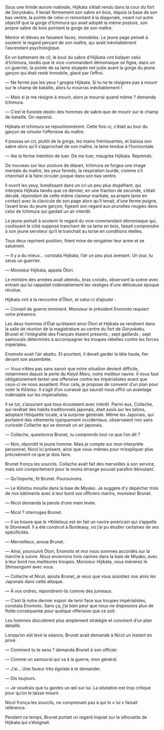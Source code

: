 Sous une timide aurore matinale, Hijikata s’était rendu dans la cour du fort
de Goryokaku. Il tenait fermement son sabre en bois, depuis la base de son
bas ventre, la pointe de celui-ci remontant à la diagonale, visant nul autre
objectif que la gorge d’Ichimura qui avait adopté la même posture, son propre
sabre de bois pointant la gorge de son maître.

Mentor et èlèves se faisaient faces, immobiles. Le jeune page peinait à
soutenir le regard perçant de son maître, qui avait inévitablement l’ascendant
psychologique.

En un battement de cil, le bout du sabre d’Hijikata vint balayer celui
d’Ichimura, tandis que le vice-commandant démoniaque se figea, dans un cri
guerrier, la pointe de sa lame stoppée net juste avant la gorge du jeune
garçon qui était resté immobile, glacé par l’effroi.

— Ne ferme pas les yeux ! grogna Hijikata. Si tu ne te résignes pas à mourir
sur le champ de bataille, alors tu mourras inévitablement !

— Mais si je me résigne à mourir, alors je mourrai quand même ? demanda
Ichimura.

— C’est le funeste destin des hommes de sabre que de mourir sur le champ de
bataille. On reprend.

Hijikata et Ichimura se repositionnèrent. Cette fois-ci, c’était au tour du
garçon de simuler l’offensive du maître.

Il poussa un cri, plutôt de la gorge, les mains frémissantes, et baissa son
sabre alors qu’il s’approchait de son maître, la lame tendue à l’horizontale.

— Aie la ferme intention de tuer. De *me* tuer, maugréa Hijikata. Reprends.

De nouveau sur leur posture de départ, Ichimura se forgea une image mentale
du maître, les yeux fermés, la respiration lourde, comme s’il cherchait à la
faire circuler jusque dans son bas ventre.

Il ouvrit les yeuy, bondissant dans un cri un peu plus stupéfiant, qui
interpela Hijikata tandis que ce dernier, en une fraction de seconde, s’était
décalé, répondant de cette même clameur martiale, sa propre lame en contact
avec la clavicule de son page alors qu’il tenait, d’une ferme poigne, l’avant
bras du jeune garçon, figeant son regard aux prunelles rougies dans celui de
Ichimura qui gardait un air interdit.

Le jeune peinait à soutenir le regard du vice-commandant démoniaque qui,
coulissant le côté supposé tranchant de sa lame en bois, faisait comprendre à
son jeune serviteur qu’il le tranchait au torse en conditions réelles.

Tous deux reprirent position, firent mine de rengainer leur arme et se
saluèrent.

— Il y a du mieux… constata Hijikata, l’air un peu plus avenant. Un jour, tu
seras un guerrier.

— Monsieur Hijikata, appela Ōtori.

Le ministre des armées avait attendu, bras croisés, observant la scène avec
entrain qui lui rappelait indéniablement les vestiges d’une délicieuse époque
révolue.

Hijikata vint à la rencontre d’Ōtori, et celui-ci d’ajouter :

— Conseil de guerre imminent. Monsieur le président Enomoto requiert votre
présence.

Les deux hommes d’État qu’étaient ainsi Ōtori et Hijikata se rendirent dans
la salle de réunion de la magistrature au centre du fort de *Goryokaku*. Brunet
et l’intégralité des Français étaient présents ; sept gaillards ; sept
samouraïs déterminés à accompagner les troupes rebelles contre les forces
impériales.

Enomoto avait l’air abattu. Et pourtant, il devait garder la tête haute, fier
devant son assemblée.

— Vous n’êtes pas sans savoir que notre situation devient difficile, notamment
depuis la perte du *Kaiyō Maru*, notre meilleur navire. Il nous faut
obligatoirement tenter une offensive contre les impérialistes avant que ceux-ci
ne nous assaillent. Pour cela, je propose de convenir d’un plan pour voler le
*Kōtetsu*. Il s’agit d’un cuirassé qui saurait nous offrir un avantage
indéniable sur les impérialistes.

Il se tut, s’assurant que tous écoutaient avec intérêt. Parmi eux, Collache,
qui revêtait des habits traditionnels japonais, était assis sur les talons,
adoptant l’étiquette locale, à la surprise générale. Même les Japonais, qui
portaient des vêtements typiquement occidentaux, observaient non sans curiosité
Collache qui se donnait un air japonais.

— Collache, questionna Brunet, tu comprends tout ce que l’on dit ?

— Non, répondit le jeune homme. Mais je compte sur mon interprète personnel,
Nicol ici présent, ainsi que vous-mêmes pour m’expliquer plus précisément ce
que je dois faire.

Brunet fronça les sourcils. Collache avait fait des merveilles à son service,
mais son comportement pour le moins étrange pouvait paraître déroutant.

— Qu’importe, fit Brunet. Poursuivons.

— Le *Kōtetsu* mouille dans la baie de Miyako. Je suggère d’y dépêcher trois
de nos bâtiments avec à leur bord vos officiers marins, monsieur Brunet.

— Nicol demanda la parole d’une main levée.

— Nicol ? interrogea Brunet.

— Il se trouve que le *Kōtetsuz est en fait un navire américain qui s’appelle
le *Stonewall*. Il a été construit à Bordeauy, où j’ai pu étudier certaines
de ses spécificités.

— Merveilleux, avoua Brunet.

— Ainsi, poursuivit Ōtori, Enomoto et moi nous sommes accordés sur la marche à
suivre. Nous enverrons trois navires dans la baie de Miyako, avec à leur bord
nos meilleures troupes. Monsieur Hijikata, vous mènerez le *Shinsengumi* avec
vous.

— Collache et Nicol, ajouta Brunet, je veux que vous assistiez nos amis les
Japonais dans cette attaque.

— À vos ordres, répondirent-ils comme des jumeaux.

— C’est là notre dernier espoir de tenir face aux troupes impérialistes,
constata Enomoto. Sans ça, j’ai bien peur que nous ne disposions plus de flotte
conséquente pour quelque offensive que ce soit.

Les hommes discutèrent plus amplement stratégie et convirent d’un plan
détaillé.

Lorsqu’on eût levé la séance, Brunet avait demandé à Nicol un instant en privé.

— Comment tu te sens ? demanda Brunet à son officier.

— Comme un samouraï qui va à la guerre, mon général.

— J’ai… Une faveur très égoïste à te demander.

— Dis toujours.

— Je voudrais que tu gardes un œil sur lui. La situtation est trop critique
pour qu’on le laisse mourir.

Nicol fronça les sourcils, ne comprenant pas à qui le « lui » faisait
référence.

Pendant ce temps, Brunet portait un regard inquiet sur la silhouette de
Hijikata qui s’éloignait.
